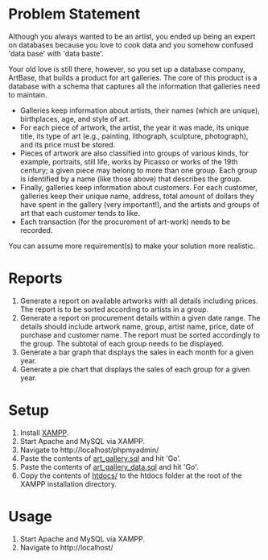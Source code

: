 # Problem Statement

Although you always wanted to be an artist, you ended up being an expert on
databases because you love to cook data and you somehow confused 'data base'
with 'data baste'.

Your old love is still there, however, so you set up a database company, ArtBase,
that builds a product for art galleries. The core of this product is a database
with a schema that captures all the information that galleries need to maintain.

- Galleries keep information about artists, their names (which are unique),
  birthplaces, age, and style of art.
- For each piece of artwork, the artist, the year it was made, its unique title,
  its type of art (e.g., painting, lithograph, sculpture, photograph), and its
  price must be stored.
- Pieces of artwork are also classified into groups of various kinds, for
  example, portraits, still life, works by Picasso or works of the 19th century;
  a given piece may belong to more than one group.
  Each group is identified by a name (like those above) that describes the group.
- Finally, galleries keep information about customers. For each customer,
  galleries keep their unique name, address, total amount of dollars they have
  spent in the gallery (very important!), and the artists and groups of art that
  each customer tends to like.
- Each transaction (for the procurement of art-work) needs to be recorded.

You can assume more requirement(s) to make your solution more realistic.

# Reports

1. Generate a report on available artworks with all details including prices.
   The report is to be sorted according to artists in a group.
2. Generate a report on procurement details within a given date range. The
   details should include artwork name, group, artist name, price, date of
   purchase and customer name. The report must be sorted accordingly to the
   group. The subtotal of each group needs to be displayed.
3. Generate a bar graph that displays the sales in each month for a given year.
4. Generate a pie chart that displays the sales of each group for a given year.

# Setup

1. Install [XAMPP](https://www.apachefriends.org/download.html).
2. Start Apache and MySQL via XAMPP.
3. Navigate to http://localhost/phpmyadmin/
4. Paste the contents of [art_gallery.sql](art_gallery.sql) and hit 'Go'.
5. Paste the contents of [art_gallery_data.sql](art_gallery_data.sql) and hit
   'Go'.
6. Copy the contents of [htdocs/](htdocs/) to the htdocs folder at the root of
   the XAMPP installation directory.

# Usage

1. Start Apache and MySQL via XAMPP.
2. Navigate to http://localhost/

